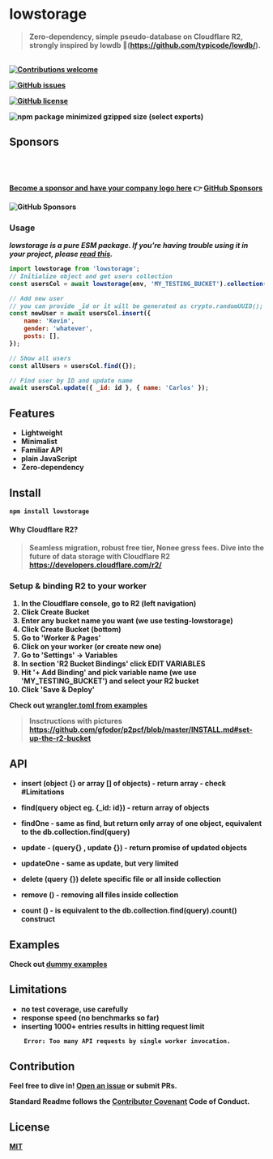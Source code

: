 <h1>
  lowstorage
  <br>
</h1>

> <strong>Zero-dependency, simple pseudo-database on Cloudflare R2, strongly inspired by lowdb 🤗(https://github.com/typicode/lowdb/).<strong>

  <br>
  <!-- Contributions -->
  <a href="https://github.com/good-lly/lowstorage/issues/">
    <img src="https://img.shields.io/badge/contributions-welcome-red.svg"
      alt="Contributions welcome" />
  </a>

 <!-- issues -->

[![GitHub issues](https://img.shields.io/github/issues/good-lly/lowstorage)](https://github.com/good-lly/lowstorage/issues/)

 <!-- License -->

[![GitHub license](https://img.shields.io/github/license/Naereen/StrapDown.js.svg)](https://github.com/good-lly/lowstorage/blob/master/LICENSE)

![npm package minimized gzipped size (select exports)](https://img.shields.io/bundlejs/size/lowstorage)

## Sponsors

<br> <br> <br>
[Become a sponsor and have your company logo here](https://github.com/sponsors/good-lly) 👉 [GitHub Sponsors](https://github.com/sponsors/good-lly)

![GitHub Sponsors](https://img.shields.io/github/sponsors/good-lly)

### Usage

_lowstorage is a pure ESM package. If you're having trouble using it in your project, please [read this](https://gist.github.com/sindresorhus/a39789f98801d908bbc7ff3ecc99d99c)._

```js
import lowstorage from 'lowstorage';
// Initialize object and get users collection
const usersCol = await lowstorage(env, 'MY_TESTING_BUCKET').collection('users');

// Add new user
// you can provide _id or it will be generated as crypto.randomUUID();  -> https://developers.cloudflare.com/workers/runtime-apis/web-crypto/
const newUser = await usersCol.insert({
	name: 'Kevin',
	gender: 'whatever',
	posts: [],
});

// Show all users
const allUsers = usersCol.find({});

// Find user by ID and update name
await usersCol.update({ _id: id }, { name: 'Carlos' });
```

## Features

- **Lightweight**
- **Minimalist**
- **Familiar API**
- **plain JavaScript**
- **Zero-dependency**

## Install

```sh
npm install lowstorage
```

#### Why Cloudflare R2?

> Seamless migration, robust free tier, Nonee gress fees. Dive into the future of data storage with Cloudflare R2 https://developers.cloudflare.com/r2/

### Setup & binding R2 to your worker

1. In the Cloudflare console, go to R2 (left navigation)
2. Click Create Bucket
3. Enter any bucket name you want (we use testing-lowstorage)
4. Click Create Bucket (bottom)
5. Go to 'Worker & Pages'
6. Click on your worker (or create new one)
7. Go to 'Settings' -> Variables
8. In section 'R2 Bucket Bindings' click EDIT VARIABLES
9. Hit '+ Add Binding' and pick variable name (we use 'MY_TESTING_BUCKET') and select your R2 bucket
10. Click 'Save & Deploy'

Check out [wrangler.toml from examples](https://github.com/good-lly/lowstorage/blob/master/examples/wrangler.toml#L22)

> Insctructions with pictures https://github.com/gfodor/p2pcf/blob/master/INSTALL.md#set-up-the-r2-bucket

## API

- insert (object {} or array [] of objects) - return array - check #Limitations

- find(query object eg. {\_id: id}) - return array of objects
- findOne - same as find, but return only array of one object, equivalent to the db.collection.find(query)

- update - (query{} , update {}) - return promise of updated objects
- updateOne - same as update, but very limited

- delete (query {}) delete specific file or all inside collection

- remove () - removing all files inside collection

- count () - is equivalent to the db.collection.find(query).count() construct

## Examples

Check out [dummy examples](https://github.com/good-lly/lowstorage/tree/master/examples)

## Limitations

- no test coverage, use carefully
- response speed (no benchmarks so far)
- inserting 1000+ entries results in hitting request limit

```python
	Error: Too many API requests by single worker invocation.
```

## Contribution

Feel free to dive in! [Open an issue](https://github.com/good-lly/lowstorage/issues/new) or submit PRs.

Standard Readme follows the [Contributor Covenant](http://contributor-covenant.org/version/1/3/0/) Code of Conduct.

## License

[MIT](LICENSE)
